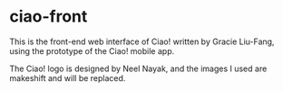 # ciao-front

This is the front-end web interface of Ciao! written by Gracie Liu-Fang, using the prototype of the Ciao! mobile app. 

The Ciao! logo is designed by Neel Nayak, and the images I used are makeshift and will be replaced. 
